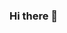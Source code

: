 ### Hi there 👋

<!--
**louisefernandes/louisefernandes** is a ✨ _special_ ✨ repository because its `README.md` (this file) appears on your GitHub profile.


- 🔭 Sou estudante de Sistemas para Internet no IFPB
- 🌱 Estou aprendendo Javascript e Typescript 
- ⚡ Amo UX Design! 

[![Anurag's GitHub stats](https://github-readme-stats.vercel.app/api?louisefernandes=anuraghazra)](https://github.com/anuraghazra/github-readme-stats)
